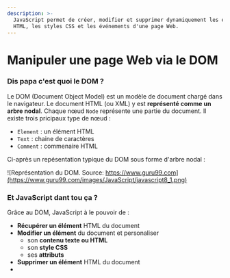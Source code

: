 ```yaml
---
description: >-
  JavaScript permet de créer, modifier et supprimer dynamiquement les éléments
  HTML, les styles CSS et les événements d'une page Web.
---
```


# Manipuler une page Web via le DOM

### Dis papa c'est quoi le DOM ?

Le DOM \(Document Object Model\) est un modèle de document chargé dans le navigateur. Le document HTML \(ou XML\) y est **représenté comme un arbre nodal**. Chaque nœud `Node` représente une partie du document. Il existe trois pricipaux type de nœud :

* `Element` : un élément HTML 
* `Text` : chaine de caractères
* `Comment` : commenaire HTML

Ci-après un repésentation typique du DOM sous forme d'arbre nodal :

![Représentation du DOM. Source: https://www.guru99.com](https://www.guru99.com/images/JavaScript/javascript8_1.png)

### Et JavaScript dant tou ça ?

Grâce au DOM, JavaScript à le pouvoir de :

* **Récupérer un élément** HTML du document
* **Modifier un élément** du document et personaliser
  * son **contenu texte ou HTML**
  * son **style CSS**
  * ses **attributs**
* **Supprimer un élément** HTML du document
* 


